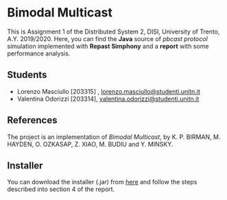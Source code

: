 # Bimodal Multicast
This is Assignment 1 of the Distributed System 2, DISI, University of Trento, A.Y. 2019/2020.
Here, you can find the **Java** source of *pbcast protocol* simulation implemented with **Repast Simphony** and a **report** with some performance analysis.
## Students
 - Lorenzo Masciullo [203315] , lorenzo.masciullo@studenti.unitn.it
 - Valentina Odorizzi [203314], valentina.odorizzi@studenti.unitn.it
## References
The project is an implementation of *Bimodal Multicast*, by K. P. BIRMAN, M. HAYDEN, O. OZKASAP,  Z. XIAO, M. BUDIU and Y. MINSKY.
## Installer
You can download the installer (.jar) from [here](https://drive.google.com/file/d/1agMoYvkgegqQsQ1u-mQ17NjMuFQRCwuf/view?usp=sharing) and follow the steps described into section 4 of the report.